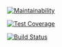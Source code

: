 [![Maintainability](https://api.codeclimate.com/v1/badges/5c4bbf9663644f5ae945/maintainability)](https://codeclimate.com/github/ZHUT1/project-lvl1-s442/maintainability)

[![Test Coverage](https://api.codeclimate.com/v1/badges/5c4bbf9663644f5ae945/test_coverage)](https://codeclimate.com/github/ZHUT1/project-lvl1-s442/test_coverage)

[![Build Status](https://travis-ci.org/ZHUT1/project-lvl1-s442.svg?branch=master)](https://travis-ci.org/ZHUT1/project-lvl1-s442)